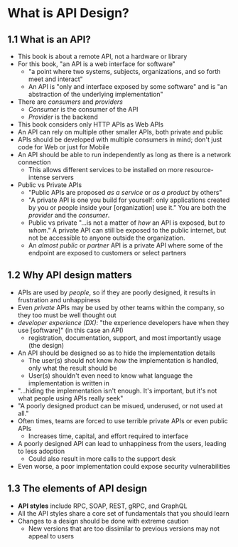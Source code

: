 # What is API Design?

## 1.1 What is an API?

- This book is about a remote API, not a hardware or library
- For this book, "an API is a web interface for software"
  - "a point where two systems, subjects, organizations, and so forth meet and interact"
  - An API is "only and interface exposed by some software" and is "an abstraction of the underlying implementation"
- There are _consumers_ and _providers_
  - _Consumer_ is the consumer of the API
  - _Provider_ is the backend
- This book considers only HTTP APIs as Web APIs
- An API can rely on multiple other smaller APIs, both private and public
- APIs should be developed with multiple consumers in mind; don't just code for Web or just for Mobile
- An API should be able to run independently as long as there is a network connection
  - This allows different services to be installed on more resource-intense servers
- Public vs Private APIs
  - "Public APIs are proposed _as a service_ or _as a product_ by others"
  - "A private API is one you build for yourself: only applications created by you or people inside your [organization] use it." You are both the _provider_ and the _consumer_.
  - Public vs private "...is not a matter of _how_ an API is exposed, but _to whom_." A private API can still be exposed to the public internet, but not be accessible to anyone outside the organization.
  - An _almost public_ or _partner_ API is a private API where some of the endpoint are exposed to customers or select partners

## 1.2 Why API design matters

- APIs are used by _people_, so if they are poorly designed, it results in frustration and unhappiness
- Even _private_ APIs may be used by other teams within the company, so they too must be well thought out
- _developer experience (DX)_: "the experience developers have when they use [software]" (in this case an API)
  - registration, documentation, support, and most importantly usage (the design)
- An API should be designed so as to hide the implementation details
  - The user(s) should not know _how_ the implementation is handled, only what the result should be
  - User(s) shouldn't even need to know what language the implementation is written in
- "...hiding the implementation isn't enough. It's important, but it's not what people using APIs really seek"
- "A poorly designed product can be misued, underused, or not used at all."
- Often times, teams are forced to use terrible private APIs or even public APIs
  - Increases time, capital, and effort required to interface
- A poorly designed API can lead to unhappiness from the users, leading to less adoption
  - Could also result in more calls to the support desk
- Even worse, a poor implementation could expose security vulnerabilities

## 1.3 The elements of API design

- **API styles** include RPC, SOAP, REST, gRPC, and GraphQL
- All the API styles share a core set of fundamentals that you should learn
- Changes to a design should be done with extreme caution
  - New versions that are too dissimilar to previous versions may not appeal to users


